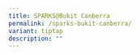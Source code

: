 ```yaml
---
title: SPARKS@Bukit Canberra
permalink: /sparks-bukit-canberra/
variant: tiptap
description: ""
---
```

